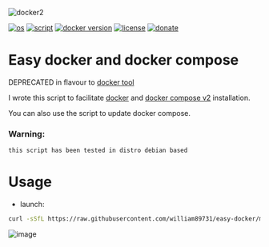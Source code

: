 ![docker2](https://user-images.githubusercontent.com/68069659/184501656-9079ee44-37bf-4ad2-af34-03f192fe94b1.gif)

[![os](https://img.shields.io/badge/os-linux-red)](https://www.linux.org/)
[![script](https://img.shields.io/badge/script-bash-orange)](https://www.gnu.org/software/bash/)
[![docker version](https://img.shields.io/badge/docker%20version-20.10-brightgreen)](https://www.docker.com/)
[![license](https://img.shields.io/badge/license-Apache--2.0-yellowgreen)](https://apache.org/licenses/LICENSE-2.0)
[![donate](https://img.shields.io/badge/donate-wango-blue)](https://www.wango.org/donate.aspx)


# Easy docker and docker compose

DEPRECATED in flavour to [docker tool](https://github.com/william89731/docker-tool)

I wrote this script to facilitate [docker](https://www.docker.com/) and [docker compose v2](https://docs.docker.com/compose/cli-command/) installation.

You can also use the script to update docker compose.

### Warning:

```this script has been tested in distro debian based```

# Usage

- launch:

```bash
curl -sSfL https://raw.githubusercontent.com/william89731/easy-docker/main/install_updater.sh | bash
```

![image](https://github.com/william89731/easy-docker/assets/68069659/f9c79ebc-c094-468b-83b5-f1bffa241f11)



